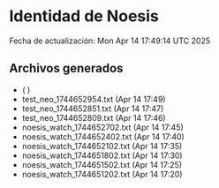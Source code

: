# Identidad de Noesis

Fecha de actualización: Mon Apr 14 17:49:14 UTC 2025

## Archivos generados
-  (  )
- test_neo_1744652954.txt (Apr 14 17:49)
- test_neo_1744652851.txt (Apr 14 17:47)
- test_neo_1744652809.txt (Apr 14 17:46)
- noesis_watch_1744652702.txt (Apr 14 17:45)
- noesis_watch_1744652402.txt (Apr 14 17:40)
- noesis_watch_1744652102.txt (Apr 14 17:35)
- noesis_watch_1744651802.txt (Apr 14 17:30)
- noesis_watch_1744651502.txt (Apr 14 17:25)
- noesis_watch_1744651202.txt (Apr 14 17:20)
